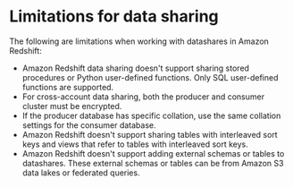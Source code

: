 # Limitations for data sharing<a name="limitations-datashare"></a>

The following are limitations when working with datashares in Amazon Redshift:
+ Amazon Redshift data sharing doesn't support sharing stored procedures or Python user\-defined functions\. Only SQL user\-defined functions are supported\.
+ For cross\-account data sharing, both the producer and consumer cluster must be encrypted\.
+ If the producer database has specific collation, use the same collation settings for the consumer database\.
+ Amazon Redshift doesn't support sharing tables with interleaved sort keys and views that refer to tables with interleaved sort keys\.
+ Amazon Redshift doesn't support adding external schemas or tables to datashares\. These external schemas or tables can be from Amazon S3 data lakes or federated queries\.